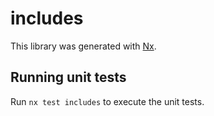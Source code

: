 # includes

This library was generated with [Nx](https://nx.dev).

## Running unit tests

Run `nx test includes` to execute the unit tests.
